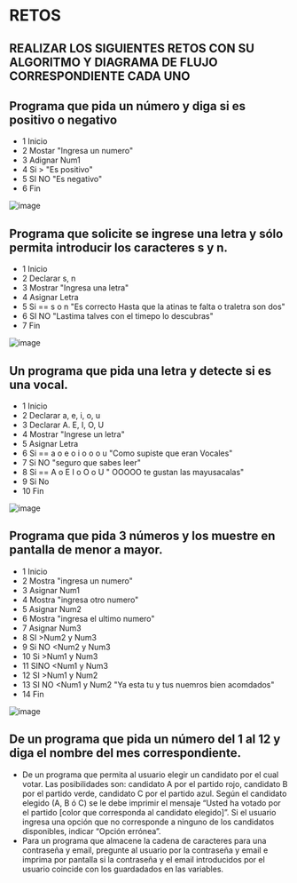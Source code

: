 # RETOS
## REALIZAR LOS SIGUIENTES RETOS CON SU ALGORITMO Y DIAGRAMA DE FLUJO CORRESPONDIENTE CADA UNO 

## Programa que pida un número y diga si es positivo o negativo

* 1 Inicio
* 2 Mostar "Ingresa un numero"
* 3 Adignar Num1
* 4 Si > "Es positivo"
* 5 SI NO "Es negativo"
* 6 Fin 

![image](https://user-images.githubusercontent.com/99523872/164358582-3f39adc0-e49c-4075-985f-6613e8ecc754.png)


## Programa que solicite se ingrese una letra y sólo permita introducir los caracteres s y n.

* 1 Inicio 
* 2 Declarar s, n
* 3 Mostrar "Ingresa una letra"
* 4 Asignar Letra 
* 5 Si == s o n "Es correcto Hasta que la atinas te falta o traletra son dos"
* 6 SI NO "Lastima talves con el timepo lo descubras"
* 7 Fin

![image](https://user-images.githubusercontent.com/99523872/164359152-f4dc2f42-28dd-4fa5-b289-8e275feeaab3.png)

## Un programa que pida una letra y detecte si es una vocal.

* 1 Inicio 
* 2 Declarar a, e, i, o, u
* 3 Declarar A. E, I, O, U
* 4 Mostrar "Ingrese un letra"
* 5 Asignar Letra
* 6 Si == a o e o i o o o u "Como supiste que eran Vocales"
* 7 Si NO "seguro que sabes leer"
* 8  Si == A o E I o O o U " OOOOO te gustan las mayusacalas"
* 9 Si No
* 10 Fin

![image](https://user-images.githubusercontent.com/99523872/164361115-04c3c3a5-ecd1-476d-9687-719b4e8c758b.png)

## Programa que pida 3 números y los muestre en pantalla de menor a mayor. 

* 1 Inicio 
* 2 Mostra "ingresa un numero"
* 3 Asignar Num1
* 4 Mostra "ingresa otro numero"
* 5 Asignar Num2
* 6 Mostra "ingresa el ultimo  numero"
* 7 Asignar Num3
* 8 SI >Num2 y Num3
* 9 Si NO <Num2 y Num3 
* 10 Si >Num1 y Num3
* 11 SINO <Num1 y Num3
* 12 SI >Num1 y Num2
* 13 SI NO <Num1 y Num2 "Ya esta tu y tus nuemros bien acomdados"
* 14 Fin 

![image](https://user-images.githubusercontent.com/99523872/164364972-2ef2a015-3073-42c2-9984-cedacc2b9e49.png)


## De un programa que pida un número del 1 al 12 y diga el nombre del mes correspondiente.



* De un programa que permita al usuario elegir un candidato por el cual votar. Las posibilidades son: candidato A por el partido rojo, candidato B por el partido verde, candidato C por el partido azul. Según el candidato elegido (A, B ó C) se le debe imprimir el mensaje “Usted ha votado por el partido [color que corresponda al candidato elegido]”. Si el usuario ingresa una opción que no corresponde a ninguno de los candidatos disponibles, indicar “Opción errónea”.
* Para un programa que almacene la cadena de caracteres para una contraseña y email, pregunte al usuario por la contraseña y email e imprima por pantalla si la contraseña y el email introducidos por el usuario coincide con los guardadados en las variables.
